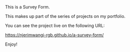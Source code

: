 This is a Survey Form.

This makes up part of the series of projects on my portfolio.

You can see the project live on the following URL: 

https://njerimwangi-rgb.github.io/a-survey-form/

Enjoy!
